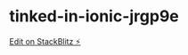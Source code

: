 # tinked-in-ionic-jrgp9e

[Edit on StackBlitz ⚡️](https://stackblitz.com/edit/tinked-in-ionic-jrgp9e)